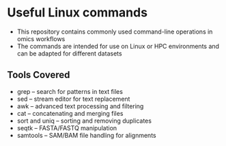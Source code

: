 # Useful Linux commands
- This repository contains commonly used command-line operations in omics workflows
- The commands are intended for use on Linux or HPC environments and can be adapted for different datasets

## Tools Covered
- grep – search for patterns in text files  
- sed – stream editor for text replacement  
- awk – advanced text processing and filtering  
- cat – concatenating and merging files  
- sort and uniq – sorting and removing duplicates  
- seqtk – FASTA/FASTQ manipulation  
- samtools – SAM/BAM file handling for alignments
